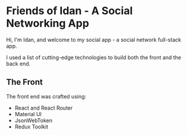# Friends of Idan - A Social Networking App

Hi, I'm Idan, and welcome to my social app - a social network full-stack app.

I used a list of cutting-edge technologies to build both the front and the back end.

## The Front

The front end was crafted using:

- React and React Router
- Material UI
- JsonWebToken
- Redux Toolkit
